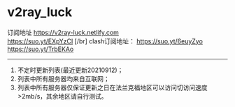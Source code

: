 # v2ray_luck
订阅地址 
https://v2ray-luck.netlify.com  
https://suo.yt/EXpYzCI [/br]
clash订阅地址：
https://suo.yt/6euyZyo
https://suo.yt/TrbEKAo


----
1. 不定时更新列表(最近更新20210912)；
2. 列表中所有服务器均来自互联网；
3. 列表中所有服务器仅保证更新之日在法兰克福地区可以访问切访问速度>2mb/s，其余地区请自行测试。

